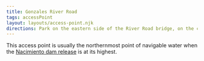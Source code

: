 ```yaml
---
title: Gonzales River Road
tags: accessPoint
layout: layouts/access-point.njk
directions: Park on the eastern side of the River Road bridge, on the corner of River Road and Short Road. There is a clear trail on the south-east corner of the bridge down to the water.
---
```


This access point is usually the northernmost point of navigable water when the [Nacimiento dam release](/overview/dam-release) is at its highest.
